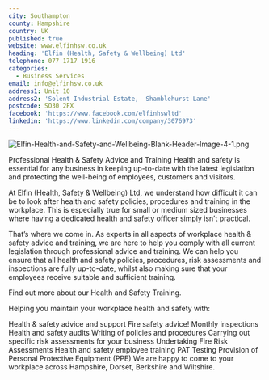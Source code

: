 ```yaml
---
city: Southampton
county: Hampshire
country: UK
published: true
website: www.elfinhsw.co.uk
heading: 'Elfin (Health, Safety & Wellbeing) Ltd'
telephone: 077 1717 1916
categories:
  - Business Services
email: info@elfinhsw.co.uk
address1: Unit 10
address2: 'Solent Industrial Estate,  Shamblehurst Lane'
postcode: SO30 2FX
facebook: 'https://www.facebook.com/elfinhswltd'
linkedin: 'https://www.linkedin.com/company/3076973'
---
```

![Elfin-Health-and-Safety-and-Wellbeing-Blank-Header-Image-4-1.png]({{site.baseurl}}/_members/Elfin-Health-and-Safety-and-Wellbeing-Blank-Header-Image-4-1.png)



Professional Health & Safety Advice and Training
Health and safety is essential for any business in keeping up-to-date with the latest legislation and protecting the well-being of employees, customers and visitors.

At Elfin (Health, Safety & Wellbeing) Ltd, we understand how difficult it can be to look after health and safety policies, procedures and training in the workplace. This is especially true for small or medium sized businesses where having a dedicated health and safety officer simply isn’t practical.

That’s where we come in. As experts in all aspects of workplace health & safety advice and training, we are here to help you comply with all current legislation through professional advice and training. We can help you ensure that all health and safety policies, procedures, risk assessments and inspections are fully up-to-date, whilst also making sure that your employees receive suitable and sufficient training.

Find out more about our Health and Safety Training.

Helping you maintain your workplace health and safety with:

Health & safety advice and support
Fire safety advice!
Monthly inspections
Health and safety audits
Writing of policies and procedures
Carrying out specific risk assessments for your business
Undertaking  Fire Risk Assessments
Health and safety employee training
PAT Testing
Provision of Personal Protective Equipment (PPE)
We are happy to come to your workplace across Hampshire, Dorset, Berkshire and Wiltshire.